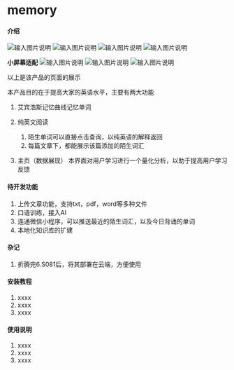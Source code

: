 # memory

#### 介绍
![输入图片说明](read/static/image.png)
![输入图片说明](read/static/image.png)
![输入图片说明](read/static/image.png)
![输入图片说明](read/static/image.png)


**小屏幕适配**
![输入图片说明](read/static/image.png)
![输入图片说明](read/static/image.png)
![输入图片说明](read/static/image.png)


以上是该产品的页面的展示

本产品目的在于提高大家的英语水平，主要有两大功能
1. 艾宾浩斯记忆曲线记忆单词
2. 纯英文阅读
    1. 陌生单词可以直接点击查询，以纯英语的解释返回
    2. 每篇文章下，都能展示该篇添加的陌生词汇

3. 主页（数据展现）
    本界面对用户学习进行一个量化分析，以助于提高用户学习反馈



#### 待开发功能

1. 上传文章功能，支持txt，pdf，word等多种文件
2. 口语训练，接入AI
3. 连通微信小程序，可以推送最近的陌生词汇，以及今日背诵的单词
4. 本地化知识库的扩建




#### 杂记

1. 折腾完6.S081后，将其部署在云端，方便使用





#### 安装教程

1.  xxxx
2.  xxxx
3.  xxxx

#### 使用说明

1.  xxxx
2.  xxxx
3.  xxxx







